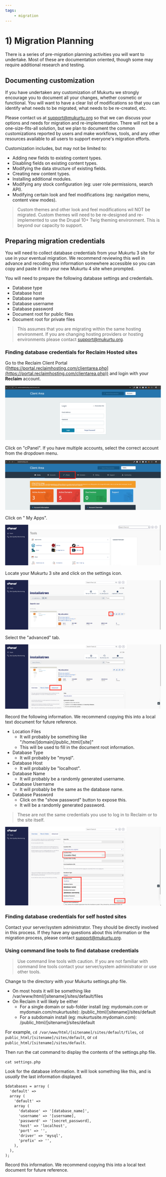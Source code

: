 ```yaml
---
tags: 
    - migration
---
```


# 1) Migration Planning

There is a series of pre-migration planning activities you will want to undertake. Most of these are documentation oriented, though some may require additional research and testing.

## Documenting customization

If you have undertaken any customization of Mukurtu we strongly encourage you to document all your changes, whether cosmetic or functional. You will want to have a clear list of modifications so that you can identify what needs to be migrated, what needs to be re-created, etc.

Please contact us at [support@mukurtu.org](mailto:support@mukurtu.org) so that we can discuss your options and needs for migration and re-implementation. There will not be a one-size-fits-all solution, but we plan to document the common customizations reported by users and make workflows, tools, and any other resources available to all users to support everyone's migration efforts.

Customization includes, but may not be limited to:
- Adding new fields to existing content types.
- Disabling fields on existing content types.
- Modifying the data structure of existing fields.
- Creating new content types.
- Installing additional modules.
- Modifying any stock configuration (eg: user role permissions, search API).
- Modifying certain look and feel modifications (eg: navigation menu, content view modes).

> Custom themes and other look and feel modifications wil NOT be migrated. Custom themes will need to be re-designed and re-implemented to use the Drupal 10+ Twig theming environment. This is beyond our capacity to support.

## Preparing migration credentials

You will need to collect database credentials from your Mukurtu 3 site for use in your eventual migration. We recommend reviewing this well in advance and recoding this information somewhere accessible so you can copy and paste it into your new Mukurtu 4 site when prompted.

You will need to prepare the following database settings and credentials.
- Database type
- Database host
- Database name
- Database username
- Database password
- Document root for public files
- Document root for private files

> This assumes that you are migrating within the same hosting environment. If you are changing hosting providers or hosting environments please contact [support@mukurtu.org](mailto:support@mukurtu.org).

### Finding database credentials for Reclaim Hosted sites

Go to the Reclaim Client Portal ([https://portal.reclaimhosting.com/clientarea.php](https://portal.reclaimhosting.com/clientarea.php)) and login with your **Reclaim** account.

![migration-credentials-01](../_embeds/migration-credentials-01.png)

Click on "cPanel". If you have multiple accounts, select the correct account from the dropdown menu.

![migration-credentials-02](../_embeds/migration-credentials-02.png)

Click on " My Apps".

![migration-credentials-03](../_embeds/migration-credentials-03.png)

Locate your Mukurtu 3 site and click on the settings icon.

![migration-credentials-04](../_embeds/migration-credentials-04.png)

Select the "advanced" tab.

![migration-credentials-05](../_embeds/migration-credentials-05.png)

Record the following information. We recommend copying this into a local text document for future reference.
- Location Files
  - It will probably be something like "/home/[domain]/public_html/[site]"
  - This will be used to fill in the document root information.
- Database Type
  - It will probably be "mysql".
- Database Host
  - It will probably be "localhost".
- Database Name
  - It will probably be a randomly generated username.
- Database Username
  - It will probably be the same as the database name.
- Database Password
  - Click on the "show password" button to expose this.
  - It will be a randomly generated password.
 
> These are not the same credentials you use to log in to Reclaim or to the site itself.

![migration-credentials-06](../_embeds/migration-credentials-06.png)

### Finding database credentials for self hosted sites

Contact your server/system administrator. They should be directly involved in this process. If they have any questions about this information or the migration process, please contact [support@mukurtu.org](mailto:support@mukurtu.org).

### Using command line tools to find database credentials

> Use command line tools with caution. If you are not familiar with command line tools contact your server/system administrator or use other tools.

Change to the directory with your Mukurtu settings.php file.
- On most hosts it will be something like /var/www/html/[sitename]/sites/default/files
- On Reclaim it will likely be either
  - For a single domain or sub-folder install (eg: mydomain.com or mydomain.com/mukurtusite): /public_html/[sitename]/sites/default
  - For a subdomain install (eg: mukurtusite.mydomain.com): /public_html/[sitename]/sites/default

For example, ```cd /var/www/html/[sitename]/sites/default/files```, ```cd public_html/[sitename]/sites/default```, or ```cd public_html/[sitename]/sites/default```.

Then run the cat command to display the contents of the settings.php file.

```cat settings.php```

Look for the database information. It will look something like this, and is *usually* the last information displayed.

```
$databases = array (
  'default' =>
  array (
    'default' =>
    array (
      'database' => '[database_name]',
      'username' => '[username],
      'password' => '[secret_password],
      'host' => 'localhost',
      'port' => '',
      'driver' => 'mysql',
      'prefix' => '',
    ),
  ),
);
```

Record this information. We recommend copying this into a local text document for future reference.
